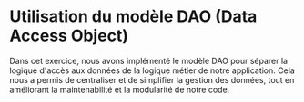 # Utilisation du modèle DAO (Data Access Object)
Dans cet exercice, nous avons implémenté le modèle DAO pour séparer la logique d'accès aux données de la logique métier de notre application. Cela nous a permis de centraliser et de simplifier la gestion des données, tout en améliorant la maintenabilité et la modularité de notre code.
